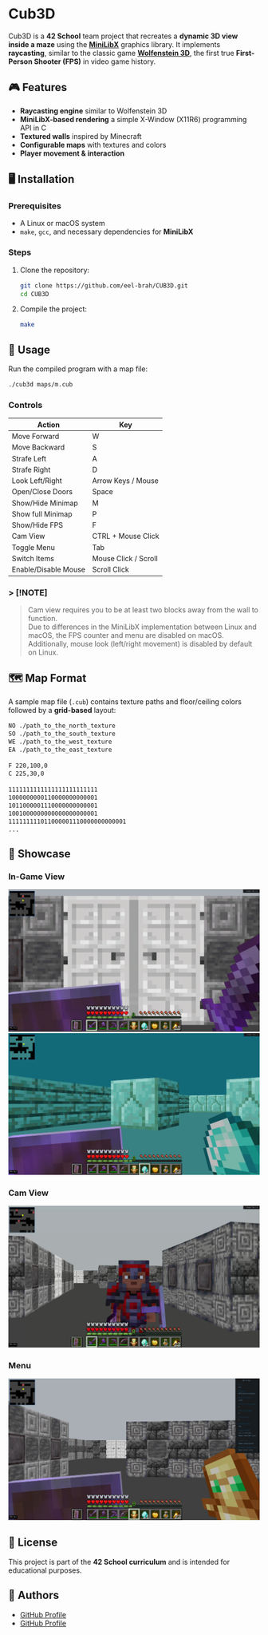 # Cub3D

Cub3D is a **42 School** team project that recreates a **dynamic 3D view inside a maze** using the [**MiniLibX**](https://github.com/42Paris/minilibx-linux) graphics library. It implements **raycasting**, similar to the classic game [**Wolfenstein 3D**](http://users.atw.hu/wolf3d/), the first true **First-Person Shooter (FPS)** in video game history.

## 🎮 Features
- **Raycasting engine** similar to Wolfenstein 3D
- **MiniLibX-based rendering** a simple X-Window (X11R6) programming API in C
- **Textured walls** inspired by Minecraft
- **Configurable maps** with textures and colors
- **Player movement & interaction**

## 🖥️ Installation
### Prerequisites
- A Linux or macOS system
- `make`, `gcc`, and necessary dependencies for **MiniLibX**

### Steps
1. Clone the repository:
   ```sh
   git clone https://github.com/eel-brah/CUB3D.git
   cd CUB3D
   ```
2. Compile the project:
   ```sh
   make
   ```

## 🚀 Usage
Run the compiled program with a map file:
```sh
./cub3d maps/m.cub
```

### Controls
| Action             | Key |
|--------------------|-----|
| Move Forward      | W   |
| Move Backward     | S   |
| Strafe Left       | A   |
| Strafe Right      | D   |
| Look Left/Right   | Arrow Keys / Mouse |
| Open/Close Doors  | Space |
| Show/Hide Minimap | M   |
| Show full Minimap | P   |
| Show/Hide FPS     | F   |
| Cam View          | CTRL + Mouse Click |
| Toggle Menu       | Tab |
| Switch Items      | Mouse Click / Scroll |
| Enable/Disable Mouse | Scroll Click |

### > [!NOTE]
> Cam view requires you to be at least two blocks away from the wall to function.<br>
> Due to differences in the MiniLibX implementation between Linux and macOS, the FPS counter and menu are disabled on macOS. Additionally, mouse look (left/right movement) is disabled by default on Linux.

## 🗺️ Map Format
A sample map file (`.cub`) contains texture paths and floor/ceiling colors followed by a **grid-based** layout:
```
NO ./path_to_the_north_texture
SO ./path_to_the_south_texture
WE ./path_to_the_west_texture
EA ./path_to_the_east_texture

F 220,100,0
C 225,30,0

1111111111111111111111111
1000000000110000000000001
1011000001110000000000001
1001000000000000000000001
111111111011000001110000000000001
...
```

## 📸 Showcase
### In-Game View
![Game Screenshot](media/1.png)
![Game Screenshot](media/2.png)

### Cam View
![Game Screenshot](media/3.png)

### Menu 
![Menu Screenshot](media/4.png)

## 📜 License
This project is part of the **42 School curriculum** and is intended for educational purposes.

## 👥 Authors
- [GitHub Profile](https://github.com/eel-brah)
- [GitHub Profile](https://github.com/AhmedMokhtari)

